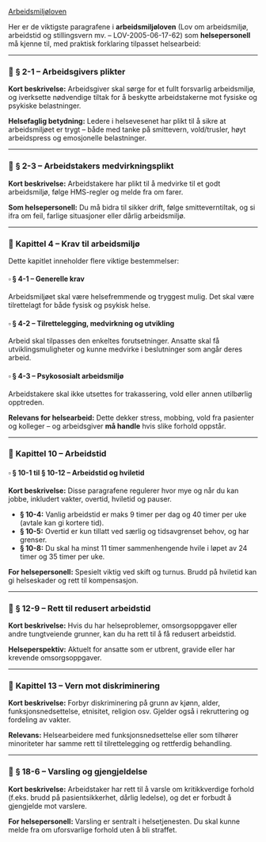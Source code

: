 
[Arbeidsmiljøloven](https://lovdata.no/dokument/NL/lov/2005-06-17-62?q=arbeidsmilj%C3%B8loven)


Her er de viktigste paragrafene i **arbeidsmiljøloven** (Lov om arbeidsmiljø, arbeidstid og stillingsvern mv. – LOV-2005-06-17-62) som **helsepersonell** må kjenne til, med praktisk forklaring tilpasset helsearbeid:

---

### 🔹 **§ 2-1 – Arbeidsgivers plikter**

**Kort beskrivelse:**
Arbeidsgiver skal sørge for et fullt forsvarlig arbeidsmiljø, og iverksette nødvendige tiltak for å beskytte arbeidstakerne mot fysiske og psykiske belastninger.

**Helsefaglig betydning:**
Ledere i helsevesenet har plikt til å sikre at arbeidsmiljøet er trygt – både med tanke på smittevern, vold/trusler, høyt arbeidspress og emosjonelle belastninger.

---

### 🔹 **§ 2-3 – Arbeidstakers medvirkningsplikt**

**Kort beskrivelse:**
Arbeidstakere har plikt til å medvirke til et godt arbeidsmiljø, følge HMS-regler og melde fra om farer.

**Som helsepersonell:**
Du må bidra til sikker drift, følge smitteverntiltak, og si ifra om feil, farlige situasjoner eller dårlig arbeidsmiljø.

---

### 🔹 **Kapittel 4 – Krav til arbeidsmiljø**

Dette kapitlet inneholder flere viktige bestemmelser:

#### ▫️ **§ 4-1 – Generelle krav**

Arbeidsmiljøet skal være helsefremmende og tryggest mulig. Det skal være tilrettelagt for både fysisk og psykisk helse.

#### ▫️ **§ 4-2 – Tilrettelegging, medvirkning og utvikling**

Arbeid skal tilpasses den enkeltes forutsetninger. Ansatte skal få utviklingsmuligheter og kunne medvirke i beslutninger som angår deres arbeid.

#### ▫️ **§ 4-3 – Psykososialt arbeidsmiljø**

Arbeidstakere skal ikke utsettes for trakassering, vold eller annen utilbørlig opptreden.

**Relevans for helsearbeid:**
Dette dekker stress, mobbing, vold fra pasienter og kolleger – og arbeidsgiver **må handle** hvis slike forhold oppstår.

---

### 🔹 **Kapittel 10 – Arbeidstid**

#### ▫️ **§ 10-1 til § 10-12 – Arbeidstid og hviletid**

**Kort beskrivelse:**
Disse paragrafene regulerer hvor mye og når du kan jobbe, inkludert vakter, overtid, hviletid og pauser.

* **§ 10-4:** Vanlig arbeidstid er maks 9 timer per dag og 40 timer per uke (avtale kan gi kortere tid).
* **§ 10-5:** Overtid er kun tillatt ved særlig og tidsavgrenset behov, og har grenser.
* **§ 10-8:** Du skal ha minst 11 timer sammenhengende hvile i løpet av 24 timer og 35 timer per uke.

**For helsepersonell:**
Spesielt viktig ved skift og turnus. Brudd på hviletid kan gi helseskader og rett til kompensasjon.

---

### 🔹 **§ 12-9 – Rett til redusert arbeidstid**

**Kort beskrivelse:**
Hvis du har helseproblemer, omsorgsoppgaver eller andre tungtveiende grunner, kan du ha rett til å få redusert arbeidstid.

**Helseperspektiv:**
Aktuelt for ansatte som er utbrent, gravide eller har krevende omsorgsoppgaver.

---

### 🔹 **Kapittel 13 – Vern mot diskriminering**

**Kort beskrivelse:**
Forbyr diskriminering på grunn av kjønn, alder, funksjonsnedsettelse, etnisitet, religion osv. Gjelder også i rekruttering og fordeling av vakter.

**Relevans:**
Helsearbeidere med funksjonsnedsettelse eller som tilhører minoriteter har samme rett til tilrettelegging og rettferdig behandling.

---

### 🔹 **§ 18-6 – Varsling og gjengjeldelse**

**Kort beskrivelse:**
Arbeidstaker har rett til å varsle om kritikkverdige forhold (f.eks. brudd på pasientsikkerhet, dårlig ledelse), og det er forbudt å gjengjelde mot varslere.

**For helsepersonell:**
Varsling er sentralt i helsetjenesten. Du skal kunne melde fra om uforsvarlige forhold uten å bli straffet.

